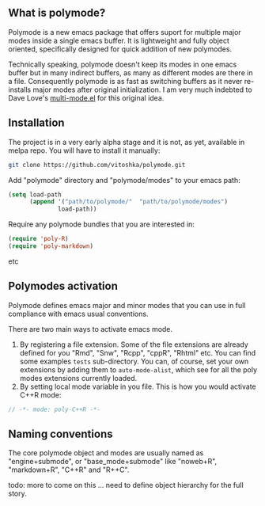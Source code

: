 

## What is polymode?

Polymode is a new emacs package that offers suport for multiple major modes
inside a single emacs buffer. It is lightweight and fully object oriented,
specifically designed for quick addition of new polymodes.

Technically speaking, polymode doesn't keep its modes in one emacs buffer but in
many indirect buffers, as many as different modes are there in a
file. Consequently polymode is as fast as switching buffers as it never
re-installs major modes after original initialization. I am very much indebted
to Dave Love's
[multi-mode.el](http://www.loveshack.ukfsn.org/emacs/multi-mode.el) for this
original idea.


## Installation 

The project is in a very early alpha stage and it is not, as yet, available in
melpa repo. You will have to install it manually:

```sh
git clone https://github.com/vitoshka/polymode.git
```

Add "polymode" directory and "polymode/modes" to your emacs path:

```lisp 
(setq load-path
      (append '("path/to/polymode/"  "path/to/polymode/modes")
              load-path))
```

Require any polymode bundles that you are interested in:

```lisp
(require 'poly-R)
(require 'poly-markdown)
```

etc


## Polymodes activation

Polymode defines emacs major and minor modes that you can use in full compliance
with emacs usual conventions.

There are two main ways to activate emacs mode. 

   1. By registering a file extension. Some of the file extensions are already
defined for you "Rmd", "Snw", "Rcpp", "cppR", "Rhtml" etc. You can find some
examples `tests` sub-directory. You can, of course, set your own extensions by
adding them to `auto-mode-alist`, which see for all the poly modes extensions
currently loaded.
   1. By setting local mode variable in you file. This is how you would activate C++R mode:
   
   ```C
   // -*- mode: poly-C++R -*-
   ```


## Naming conventions 

The core polymode object and modes are usually named as "engine+submode", or
"base_mode+submode" like "noweb+R", "markdown+R", "C++R" and "R++C". 

todo: more to come on this ... need to define object hierarchy for the full story.





